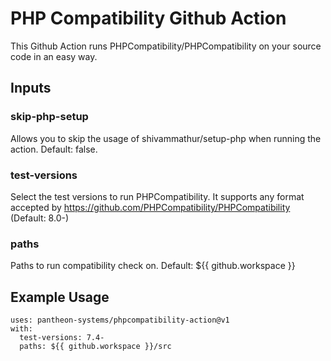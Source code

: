 PHP Compatibility Github Action
===============================

This Github Action runs PHPCompatibility/PHPCompatibility on your source code in an easy way.

## Inputs

### skip-php-setup

Allows you to skip the usage of shivammathur/setup-php when running the action. Default: false.

### test-versions

Select the test versions to run PHPCompatibility. It supports any format accepted by https://github.com/PHPCompatibility/PHPCompatibility (Default: 8.0-)

### paths

Paths to run compatibility check on. Default: ${{ github.workspace }}

## Example Usage

```
uses: pantheon-systems/phpcompatibility-action@v1
with:
  test-versions: 7.4-
  paths: ${{ github.workspace }}/src
```